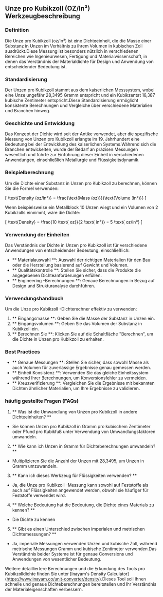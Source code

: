 ## Unze pro Kubikzoll (OZ/In³) Werkzeugbeschreibung

### Definition
Die Unze pro Kubikzoll (oz/in³) ist eine Dichteeinheit, die die Masse einer Substanz in Unzen im Verhältnis zu ihrem Volumen in kubischen Zoll ausdrückt.Diese Messung ist besonders nützlich in verschiedenen Bereichen wie Ingenieurwesen, Fertigung und Materialwissenschaft, in denen das Verständnis der Materialdichte für Design und Anwendung von entscheidender Bedeutung ist.

### Standardisierung
Der Unzen pro Kubikzoll stammt aus dem kaiserlichen Messsystem, wobei eine Unze ungefähr 28,3495 Gramm entspricht und ein Kubikzentat 16,387 kubische Zentimeter entspricht.Diese Standardisierung ermöglicht konsistente Berechnungen und Vergleiche über verschiedene Materialien und Branchen hinweg.

### Geschichte und Entwicklung
Das Konzept der Dichte wird seit der Antike verwendet, aber die spezifische Messung von Unzen pro Kubikzoll erlangte im 19. Jahrhundert eine Bedeutung bei der Entwicklung des kaiserlichen Systems.Während sich die Branchen entwickelten, wurde der Bedarf an präzisen Messungen wesentlich und führte zur Einführung dieser Einheit in verschiedenen Anwendungen, einschließlich Metallurgie und Flüssigkeitsdynamik.

### Beispielberechnung
Um die Dichte einer Substanz in Unzen pro Kubikzoll zu berechnen, können Sie die Formel verwenden:

\[ \text{Density (oz/in³)} = \frac{\text{Mass (oz)}}{\text{Volume (in³)}} \]

Wenn beispielsweise ein Metallblock 10 Unzen wiegt und ein Volumen von 2 Kubikzolls einnimmt, wäre die Dichte:

\[ \text{Density} = \frac{10 \text{ oz}}{2 \text{ in³}} = 5 \text{ oz/in³} \]

### Verwendung der Einheiten
Das Verständnis der Dichte in Unzen pro Kubikzoll ist für verschiedene Anwendungen von entscheidender Bedeutung, einschließlich:
- ** Materialauswahl **: Auswahl der richtigen Materialien für den Bau oder die Herstellung basierend auf Gewicht und Volumen.
- ** Qualitätskontrolle **: Stellen Sie sicher, dass die Produkte die angegebenen Dichteanforderungen erfüllen.
- ** Engineering -Berechnungen **: Genaue Berechnungen in Bezug auf Design und Strukturanalyse durchführen.

### Verwendungshandbuch
Um die Unze pro Kubikzoll -Dichterechner effektiv zu verwenden:
1. ** Eingangsmasse **: Geben Sie die Masse der Substanz in Unzen ein.
2. ** Eingangsvolumen **: Geben Sie das Volumen der Substanz in Kubikzoll ein.
3. ** Berechnen Sie **: Klicken Sie auf die Schaltfläche "Berechnen", um die Dichte in Unzen pro Kubikzoll zu erhalten.

### Best Practices
- ** Genaue Messungen **: Stellen Sie sicher, dass sowohl Masse als auch Volumen für zuverlässige Ergebnisse genau gemessen werden.
- ** Einheit Konsistenz **: Verwenden Sie das gleiche Einheitssystem während Ihrer Berechnungen, um Konversionsfehler zu vermeiden.
- ** Kreuzverifizierung **: Vergleichen Sie die Ergebnisse mit bekannten Dichten ähnlicher Materialien, um Ihre Ergebnisse zu validieren.

### häufig gestellte Fragen (FAQs)

1. ** Was ist die Umwandlung von Unzen pro Kubikzoll in andere Dichteeinheiten? **
- Sie können Unzen pro Kubikzoll in Gramm pro kubischem Zentimeter oder Pfund pro Kubikfuß unter Verwendung von Umwandlungsfaktoren umwandeln.

2. ** Wie kann ich Unzen in Gramm für Dichteberechnungen umwandeln? **
- Multiplizieren Sie die Anzahl der Unzen mit 28,3495, um Unzen in Gramm umzuwandeln.

3. ** Kann ich dieses Werkzeug für Flüssigkeiten verwenden? **
- Ja, die Unze pro Kubikzoll -Messung kann sowohl auf Feststoffe als auch auf Flüssigkeiten angewendet werden, obwohl sie häufiger für Feststoffe verwendet wird.

4. ** Welche Bedeutung hat die Bedeutung, die Dichte eines Materials zu kennen? **
- Die Dichte zu kennen

5. ** Gibt es einen Unterschied zwischen imperialen und metrischen Dichtemessungen? **
- Ja, imperiale Messungen verwenden Unzen und kubische Zoll, während metrische Messungen Gramm und kubische Zentimeter verwenden.Das Verständnis beider Systeme ist für genaue Conversions und Anwendungen von wesentlicher Bedeutung.

Weitere detailliertere Berechnungen und die Erkundung des Tools pro Kubikzolldichte finden Sie unter [Inayam's Density Calculator] (https://www.inayam.co/unit-converter/density).Dieses Tool soll Ihnen schnelle und genaue Dichteberechnungen bereitstellen und Ihr Verständnis der Materialeigenschaften verbessern.
